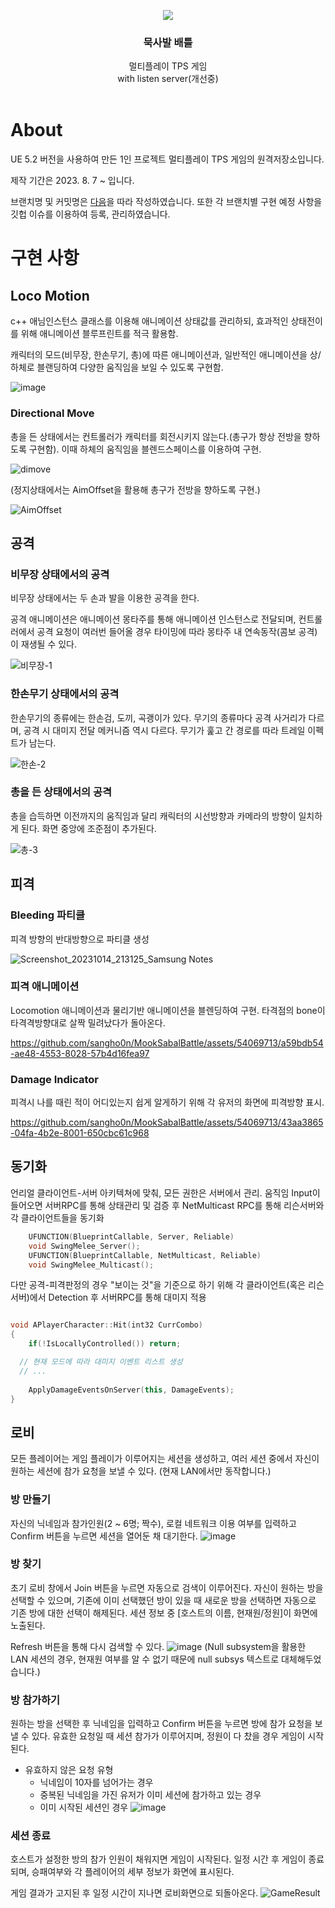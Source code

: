 

<div align="center">
  <a href="https://github.com/othneildrew/Best-README-Template">
<p align="center">
  <img src="https://github.com/sangho0n/MookSabalBattle/assets/54069713/b0cd5403-aec0-419e-b115-3648b3c355c8">
</p>

  </a>


<h3 align="center">묵사발 배틀</h3>

  <p align="center">
    멀티플레이 TPS 게임
    <br />
    with listen server(개선중)
    <br />
    <br />
<!--     <a href="">데모 영상 보기(준비중)</a> ·
    <a href="">화면 설계</a> -->
  </p>
</div>

# About
UE 5.2 버전을 사용하여 만든 1인 프로젝트 멀티플레이 TPS 게임의 원격저장소입니다.

제작 기간은 2023. 8. 7 ~ 입니다.

브랜치명 및 커밋명은 [다음](https://github.com/sangho0n/MookSabalBattle/issues/1)을 따라 작성하였습니다. 또한 각 브랜치별 구현 예정 사항을 깃헙 이슈를 이용하여 등록, 관리하였습니다.

# 구현 사항
## Loco Motion
c++ 애님인스턴스 클래스를 이용해 애니메이션 상태값를 관리하되, 효과적인 상태전이를 위해 애니메이션 블루프린트를 적극 활용함.

캐릭터의 모드(비무장, 한손무기, 총)에 따른 애니메이션과, 일반적인 애니메이션을 상/하체로 블랜딩하여 다양한 움직임을 보일 수 있도록 구현함.

![image](https://github.com/sangho0n/MookSabalBattle/assets/54069713/e8589323-388b-454b-a061-2e6096066fb9)

### Directional Move
총을 든 상태에서는 컨트롤러가 캐릭터를 회전시키지 않는다.(총구가 항상 전방을 향하도록 구현함). 이때 하체의 움직임을 블렌드스페이스를 이용하여 구현.

![dimove](https://github.com/sangho0n/MookSabalBattle/assets/54069713/5f3852d7-b40b-42ee-9352-a29fb9c3e48d)

(정지상태에서는 AimOffset을 활용해 총구가 전방을 향하도록 구현.)

![AimOffset](https://github.com/sangho0n/MookSabalBattle/assets/54069713/b91809ab-ad60-4904-a470-3ddb97ccc9b7)


## 공격
### 비무장 상태에서의 공격
비무장 상태에서는 두 손과 발을 이용한 공격을 한다.

공격 애니메이션은 애니메이션 몽타주를 통해 애니메이션 인스턴스로 전달되며, 컨트롤러에서 공격 요청이 여러번 들어올 경우 타이밍에 따라 몽타주 내 연속동작(콤보 공격)이 재생될 수 있다.

![비무장-1](https://github.com/sangho0n/MookSabalBattle/assets/54069713/f37b984e-782a-477c-bcb4-5583eaca134e)

### 한손무기 상태에서의 공격
한손무기의 종류에는 한손검, 도끼, 곡괭이가 있다. 무기의 종류마다 공격 사거리가 다르며, 공격 시 대미지 전달 메커니즘 역시 다르다.
무기가 훑고 간 경로를 따라 트레일 이펙트가 남는다.

![한손-2](https://github.com/sangho0n/MookSabalBattle/assets/54069713/525cde9c-4f3f-4138-900f-504434170057)

### 총을 든 상태에서의 공격
총을 습득하면 이전까지의 움직임과 달리 캐릭터의 시선방향과 카메라의 방향이 일치하게 된다. 화면 중앙에 조준점이 추가된다.

![총-3](https://github.com/sangho0n/MookSabalBattle/assets/54069713/dc1c34eb-166b-439b-a42e-15f2bac4a566)

## 피격

### Bleeding 파티클

피격 방향의 반대방향으로 파티클 생성

![Screenshot_20231014_213125_Samsung Notes](https://github.com/sangho0n/MookSabalBattle/assets/54069713/acb3f0f6-9665-432a-97ea-4849c95f7ba3)

### 피격 애니메이션

Locomotion 애니메이션과 물리기반 애니메이션을 블렌딩하여 구현. 타격점의 bone이 타격격방향대로 살짝 밀려났다가 돌아온다.

https://github.com/sangho0n/MookSabalBattle/assets/54069713/a59bdb54-ae48-4553-8028-57b4d16fea97

### Damage Indicator

피격시 나를 때린 적이 어디있는지 쉽게 알게하기 위해 각 유저의 화면에 피격방향 표시.

https://github.com/sangho0n/MookSabalBattle/assets/54069713/43aa3865-04fa-4b2e-8001-650cbc61c968

## 동기화

언리얼 클라이언트-서버 아키텍쳐에 맞춰, 모든 권한은 서버에서 관리. 움직임 Input이 들어오면 서버RPC를 통해 상태관리 및 검증 후
NetMulticast RPC를 통해 리슨서버와 각 클라이언트들을 동기화

```cpp
	UFUNCTION(BlueprintCallable, Server, Reliable)
	void SwingMelee_Server();
	UFUNCTION(BlueprintCallable, NetMulticast, Reliable)
	void SwingMelee_Multicast();
```

다만 공격-피격판정의 경우 "보이는 것"을 기준으로 하기 위해 각 클라이언트(혹은 리슨서버)에서 Detection 후 서버RPC를 통해 대미지 적용
```cpp

void APlayerCharacter::Hit(int32 CurrCombo)
{
	if(!IsLocallyControlled()) return;

  // 현재 모드에 따라 대미지 이벤트 리스트 생성
  // ...
  
	ApplyDamageEventsOnServer(this, DamageEvents);
}
```

## 로비
모든 플레이어는 게임 플레이가 이루어지는 세션을 생성하고, 여러 세션 중에서 자신이 원하는 세션에 참가 요청을 보낼 수 있다. (현재 LAN에서만 동작합니다.)

### 방 만들기
자신의 닉네임과 참가인원(2 ~ 6명; 짝수), 로컬 네트워크 이용 여부를 입력하고 Confirm 버튼을 누르면 세션을 열어둔 채 대기한다.
![image](https://github.com/sangho0n/MookSabalBattle/assets/54069713/19e28802-a83f-4405-bb11-4c6b147ffc04)

### 방 찾기
초기 로비 창에서 Join 버튼을 누르면 자동으로 검색이 이루어진다. 자신이 원하는 방을 선택할 수 있으며, 기존에 이미 선택했던 방이 있을 때 새로운 방을 선택하면 자동으로 기존 방에 대한 선택이 해제된다.
세션 정보 중 [호스트의 이름, 현재원/정원]이 화면에 노출된다.

Refresh 버튼을 통해 다시 검색할 수 있다.
![image](https://github.com/sangho0n/MookSabalBattle/assets/54069713/648a2df0-3f61-40ce-8094-6a27a677cf38)
(Null subsystem을 활용한 LAN 세션의 경우, 현재원 여부를 알 수 없기 때문에 null subsys 텍스트로 대체해두었습니다.)

### 방 참가하기
원하는 방을 선택한 후 닉네임을 입력하고 Confirm 버튼을 누르면 방에 참가 요청을 보낼 수 있다. 유효한 요청일 때 세션 참가가 이루어지며, 정원이 다 찼을 경우 게임이 시작된다.
- 유효하지 않은 요청 유형
	- 닉네임이 10자를 넘어가는 경우
	 - 중복된 닉네임을 가진 유저가 이미 세션에 참가하고 있는 경우
	 - 이미 시작된 세션인 경우
![image](https://github.com/sangho0n/MookSabalBattle/assets/54069713/39e8b8c0-99e2-4a97-9aab-92a145152436)

### 세션 종료
호스트가 설정한 방의 참가 인원이 채워지면 게임이 시작된다.
일정 시간 후 게임이 종료되며, 승패여부와 각 플레이어의 세부 정보가 화면에 표시된다.

게임 결과가 고지된 후 일정 시간이 지나면 로비화면으로 되돌아온다.
![GameResult](https://github.com/sangho0n/MookSabalBattle/assets/54069713/3b5ebdb8-e62c-45c1-82f4-d17ce61c9f7c)


